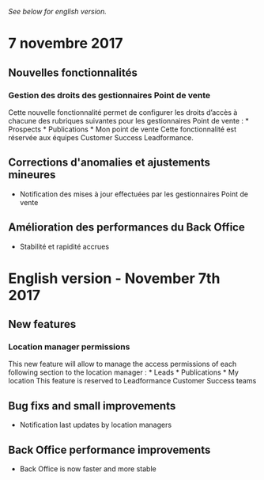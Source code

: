 *See below for english version.*

# 7 novembre 2017 
## Nouvelles fonctionnalités

### Gestion des droits des gestionnaires Point de vente
Cette nouvelle fonctionnalité permet de configurer les droits d’accès à chacune des rubriques suivantes pour les gestionnaires Point de vente : * Prospects * Publications * Mon point de vente
Cette fonctionnalité est réservée aux équipes Customer Success Leadformance.

## Corrections d'anomalies et ajustements mineures
* Notification des mises à jour effectuées par les gestionnaires Point de vente

## Amélioration des performances du Back Office
* Stabilité et rapidité accrues 
# English version - November 7th 2017 
## New features

###  Location manager permissions
This new feature will allow to manage the access permissions of each following section to the location manager : * Leads * Publications * My location
This feature is reserved to Leadformance Customer Success teams

## Bug fixs and small improvements
* Notification last updates by location managers

## Back Office performance improvements
* Back Office is now faster and more stable
